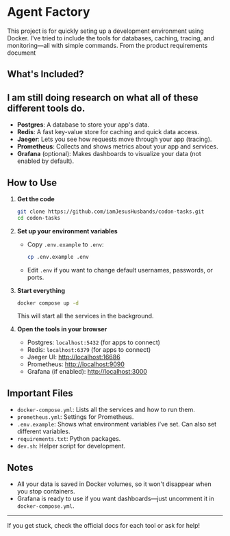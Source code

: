 # Agent Factory

This project is for quickly seting up a development environment using Docker. I've tried to include the tools for databases, caching, tracing, and monitoring—all with simple commands. From the product requirements document

## What's Included?

## I am still doing research on what all of these different tools do.

- **Postgres**: A database to store your app's data.
- **Redis**: A fast key-value store for caching and quick data access.
- **Jaeger**: Lets you see how requests move through your app (tracing).
- **Prometheus**: Collects and shows metrics about your app and services.
- **Grafana** (optional): Makes dashboards to visualize your data (not enabled by default).

## How to Use

1. **Get the code**
   ```zsh
   git clone https://github.com/iamJesusHusbands/codon-tasks.git
   cd codon-tasks
   ```

2. **Set up your environment variables**
   - Copy `.env.example` to `.env`:
     ```zsh
     cp .env.example .env
     ```
   - Edit `.env` if you want to change default usernames, passwords, or ports.

3. **Start everything**
   ```zsh
   docker compose up -d
   ```
   This will start all the services in the background.

4. **Open the tools in your browser**
   - Postgres: `localhost:5432` (for apps to connect)
   - Redis: `localhost:6379` (for apps to connect)
   - Jaeger UI: [http://localhost:16686](http://localhost:16686)
   - Prometheus: [http://localhost:9090](http://localhost:9090)
   - Grafana (if enabled): [http://localhost:3000](http://localhost:3000)

## Important Files

- `docker-compose.yml`: Lists all the services and how to run them.
- `prometheus.yml`: Settings for Prometheus.
- `.env.example`: Shows what environment variables i've set. Can also set different variables.
- `requirements.txt`: Python packages.
- `dev.sh`: Helper script for development.

## Notes
- All your data is saved in Docker volumes, so it won't disappear when you stop containers.
- Grafana is ready to use if you want dashboards—just uncomment it in `docker-compose.yml`.

---

If you get stuck, check the official docs for each tool or ask for help!
